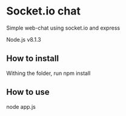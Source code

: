 # Socket.io chat

Simple web-chat using socket.io and express

Node.js v8.1.3

## How to install

Withing the folder, run npm install

## How to use

node app.js
